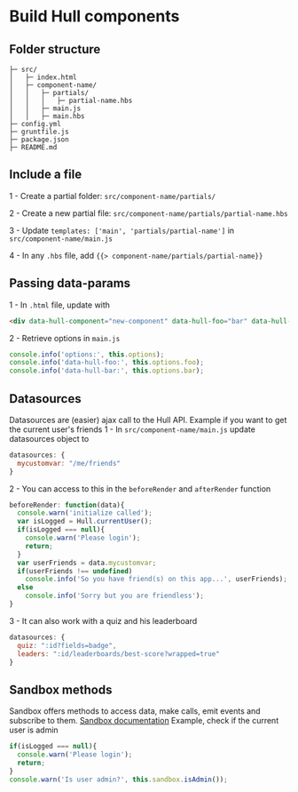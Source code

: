 # Build Hull components

## Folder structure
```
├─ src/
│   ├─ index.html
│   ├─ component-name/
│   │   ├─ partials/
│   │   │   ├─ partial-name.hbs
│   │   ├─ main.js
│   │   ├─ main.hbs
├─ config.yml
├─ gruntfile.js
├─ package.json
├─ README.md
```

## Include a file
1 - Create a partial folder: `src/component-name/partials/`

2 - Create a new partial file: `src/component-name/partials/partial-name.hbs`

3 - Update `templates: ['main', 'partials/partial-name']` in `src/component-name/main.js`

4 - In any `.hbs` file, add `{{> component-name/partials/partial-name}}`


## Passing data-params
1 - In `.html` file, update with
```html
<div data-hull-component="new-component" data-hull-foo="bar" data-hull-bar="foo"></div>
```
2 - Retrieve options in `main.js`
```javascript
console.info('options:', this.options);
console.info('data-hull-foo:', this.options.foo);
console.info('data-hull-bar:', this.options.bar);
```

## Datasources
Datasources are (easier) ajax call to the Hull API.
Example if you want to get the current user's friends
1 - In `src/component-name/main.js` update datasources object to
```javascript
datasources: {
  mycustomvar: "/me/friends"
}
```
2 - You can access to this in the `beforeRender` and `afterRender` function
```javascript
beforeRender: function(data){
  console.warn('initialize called');
  var isLogged = Hull.currentUser();
  if(isLogged === null){
    console.warn('Please login');
    return;
  }
  var userFriends = data.mycustomvar;
  if(userFriends !== undefined)
    console.info('So you have friend(s) on this app...', userFriends);
  else
    console.info('Sorry but you are friendless');
}
```
3 - It can also work with a quiz and his leaderboard
```javascript
datasources: {
  quiz: ":id?fields=badge",
  leaders: ":id/leaderboards/best-score?wrapped=true"
}
```

## Sandbox methods
Sandbox offers methods to access data, make calls, emit events and subscribe to them.
[Sandbox documentation](http://hull.io/docs/components/reference#the-sandbox)
Example, check if the current user is admin
```javascript
if(isLogged === null){
  console.warn('Please login');
  return;
}
console.warn('Is user admin?', this.sandbox.isAdmin());
```

